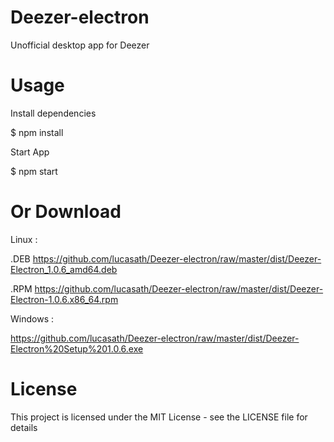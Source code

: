 # Deezer-electron
Unofficial desktop app for Deezer

# Usage

Install dependencies

$ npm install

Start App

$ npm start

# Or Download 
Linux :

  .DEB https://github.com/lucasath/Deezer-electron/raw/master/dist/Deezer-Electron_1.0.6_amd64.deb

  .RPM https://github.com/lucasath/Deezer-electron/raw/master/dist/Deezer-Electron-1.0.6.x86_64.rpm

Windows :

  https://github.com/lucasath/Deezer-electron/raw/master/dist/Deezer-Electron%20Setup%201.0.6.exe

# License

This project is licensed under the MIT License - see the LICENSE file for details
